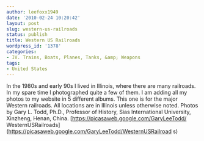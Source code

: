 ```yaml
---
author: leefoxx1949
date: '2010-02-24 10:20:42'
layout: post
slug: western-us-railroads
status: publish
title: Western US Railroads
wordpress_id: '1378'
categories:
- IV. Trains, Boats, Planes, Tanks, &amp; Weapons
tags:
- United States
---
```


In the 1980s and early 90s I lived in Illinois, where there are many
railroads. In my spare time I photographed quite a few of them. I am adding
all my photos to my website in 5 different albums. This one is for the major
Western railroads. All locations are in Illinois unless otherwise noted.
Photos by Gary L. Todd, Ph.D., Professor of History, Sias International
University, Xinzheng, Henan, China. [https://picasaweb.google.com/GaryLeeTodd/
WesternUSRailroads](https://picasaweb.google.com/GaryLeeTodd/WesternUSRailroad
s)

